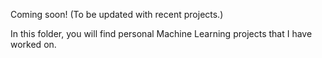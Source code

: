 Coming soon! (To be updated with recent projects.)

In this folder, you will find personal Machine Learning projects that I have worked on.